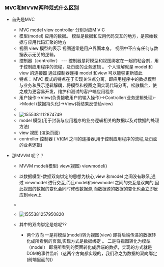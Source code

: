 ### MVC和MVVM两种范式什么区别

* 首先是MVC

  * MVC   model   view controller  分别对应M V C 
  * 模型(model)  应用的数据。 模型是数据和应用代码交互的地方，是原始数据与应用代码汇聚的地方
  * 视图 view   模型的表示 视图通常是用户界面本身。 视图中不应有任何与数据表示无关的逻辑。
  * 控制器（controller） ---    控制器是将模型和视图绑定在一起的粘合剂，用于控制应用程序的流程，及页面的业务逻辑 。 个人理解就是   model 和view 的连接器  通过控制器连接  model 和view 可以能够更新彼此    
  * 特点：  MVC 模式的特点在于实现关注点分离，即应用程序中的数据模型与业务和展示逻辑解耦，将模型和视图之间实现代码分离，松散耦合，使之成为更容易开发，维护和测试的客户端应用程序
  * 用户操作->View(负责接收用户的输入操作)->Controller(业务逻辑处理)->Model (数据持久化)->View(将结果反馈给view)
  * 
  * ![1555381112874749](F:\学习笔记\review_web_front\images\1555381112874749.png)
  * model   模型(用于封装与应用程序的业务逻辑相关的数据以及对数据的处理方法)
  * view 视图    (渲染页面)
  * controller   控制器  ( V和M  之间的连接器,用于控制应用程序的流程,及页面的业务逻辑)

* 那MVVM 呢？？

  * MVVM   model(模型)  view(视图)   viewmodel()
  * 以数据模型-数据双向绑定的思想为核心,view 和model  之间没有联系,通过 viewmodel 进行交互,而且model和viewmodel 之间的交互是双向的,因此视图的数据的变化会同时修改数据源,而数据源的数据的变化也会立即反应到view上
  * 
  * ![1555381257950820](F:\学习笔记\review_web_front\images\1555381257950820.png)

  * 其中的双向绑定是啥呢??
    * 两个方向  一是将模型(model)转为视图(view)  即将后端传递的数据转化成所看到的页面,实现方式是数据绑定 。  二是将视图转化为模型（model） 即将所看到的页面转化成后端的数据，实现的方式就是DOM的事件监听（这两个方向都实现的，我们称之为数据的双向绑定(前端里面的)）

